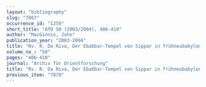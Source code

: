 ```yaml
---
layout: "bibliography"
slug: "7867"
occurrence_id: "1259"
short_title: "AfO 50 (2003/2004), 406-410"
author: "MacGinnis, John"
publication_year: "2003-2004"
title: "Rv. R. Da Riva, Der Ebabbar-Tempel von Sippar in frühneubabylonischer Zeit (=AOAT 291)."
volume_no_: "50"
pages: "406-410"
journal: "Archiv für Orientforschung"
title: "Rv. R. Da Riva, Der Ebabbar-Tempel von Sippar in frühneubabylonischer Zeit (=AOAT 291)."
previous_item: "7870"
---
```

